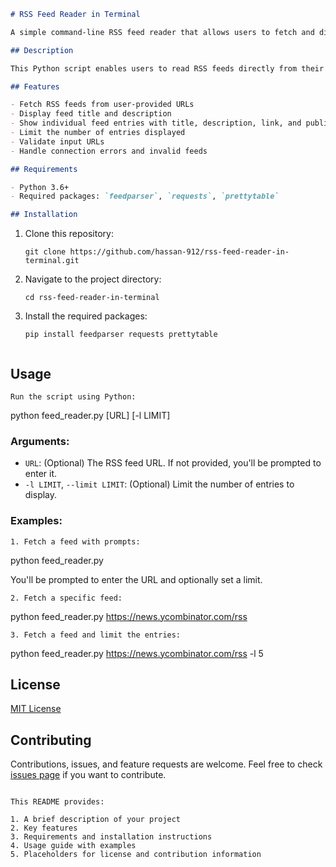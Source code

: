 
```markdown:README.md
# RSS Feed Reader in Terminal

A simple command-line RSS feed reader that allows users to fetch and display RSS feed content in the terminal.

## Description

This Python script enables users to read RSS feeds directly from their terminal. It supports fetching feed data, displaying feed information, and limiting the number of entries shown. The output is formatted using PrettyTable for better readability.

## Features

- Fetch RSS feeds from user-provided URLs
- Display feed title and description
- Show individual feed entries with title, description, link, and publication date
- Limit the number of entries displayed
- Validate input URLs
- Handle connection errors and invalid feeds

## Requirements

- Python 3.6+
- Required packages: `feedparser`, `requests`, `prettytable`

## Installation
   ```
1. Clone this repository:
   ```
   git clone https://github.com/hassan-912/rss-feed-reader-in-terminal.git
   ```
2. Navigate to the project directory:
   ```
   cd rss-feed-reader-in-terminal
   ```
3. Install the required packages:
   ```
   pip install feedparser requests prettytable
   

## Usage
```
Run the script using Python:

```
python feed_reader.py [URL] [-l LIMIT]


### Arguments:

- `URL`: (Optional) The RSS feed URL. If not provided, you'll be prompted to enter it.
- `-l LIMIT`, `--limit LIMIT`: (Optional) Limit the number of entries to display.

### Examples:
   ```
1. Fetch a feed with prompts:
   ```
   python feed_reader.py
   
   You'll be prompted to enter the URL and optionally set a limit.
   ```
2. Fetch a specific feed:
   ```
   python feed_reader.py https://news.ycombinator.com/rss
   
   ```
3. Fetch a feed and limit the entries:
   ```
   python feed_reader.py https://news.ycombinator.com/rss -l 5
   

## License

[MIT License](LICENSE)

## Contributing

Contributions, issues, and feature requests are welcome. Feel free to check [issues page](https://github.com/hassan-912/rss-feed-reader-in-terminal/issues) if you want to contribute.
```

This README provides:

1. A brief description of your project
2. Key features
3. Requirements and installation instructions
4. Usage guide with examples
5. Placeholders for license and contribution information


